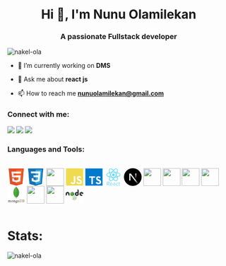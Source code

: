 <h1 align="center">Hi 👋, I'm Nunu Olamilekan</h1>
<h3 align="center">A passionate Fullstack developer</h3>

<p align="left"> <img src="https://komarev.com/ghpvc/?username=nakel-ola&label=Profile%20views&color=0e75b6&style=flat" alt="nakel-ola" /> </p>

- 🔭 I’m currently working on **DMS**

- 💬 Ask me about **react js**

- 📫 How to reach me **nunuolamilekan@gmail.com**

<h3 align="left">Connect with me:</h3>

[<img src="https://img.shields.io/badge/LinkedIn-0077B5?&logo=linkedin&logoColor=white"/>](https://linkedin.com/in/olamilekan-nunu)
[<img src="https://img.shields.io/badge/Instagram-E4405F?&logo=instagram&logoColor=white"/>](https://instagram.com/nakel_dev)
[<img src="https://img.shields.io/badge/-HackerRank-green?logo=hackerrank&logoColor=white"/>](https://www.hackerrank.com/nunuolamilekan)

<h3 align="left">Languages and Tools:</h3>

<div style="display: inline_block"><br>
  <img align="center"  height="40" width="40" src="https://raw.githubusercontent.com/devicons/devicon/master/icons/html5/html5-original.svg">
  <img align="center" height="40" width="40" src="https://raw.githubusercontent.com/devicons/devicon/master/icons/css3/css3-original.svg">
  <img align="center" height="40" width="40" src="https://www.vectorlogo.zone/logos/tailwindcss/tailwindcss-icon.svg">
  <img align="center" height="40" width="40" src="https://raw.githubusercontent.com/devicons/devicon/master/icons/javascript/javascript-plain.svg">
  <img align="center" height="40" width="40" src="https://raw.githubusercontent.com/devicons/devicon/master/icons/typescript/typescript-original.svg">
  <img align="center" height="40" width="40" src="https://raw.githubusercontent.com/devicons/devicon/master/icons/react/react-original-wordmark.svg">
  <img align="center" height="40" width="40" src="https://raw.githubusercontent.com/devicons/devicon/master/icons/nextjs/nextjs-original.svg">
  <img align="center" height="40" width="40" src="https://www.vectorlogo.zone/logos/dartlang/dartlang-icon.svg">
  <img align="center" height="40" width="40" src="https://www.vectorlogo.zone/logos/figma/figma-icon.svg">
  <img align="center" height="40" width="40" src="https://www.vectorlogo.zone/logos/flutterio/flutterio-icon.svg">
  <img align="center" height="40" width="40" src="https://www.vectorlogo.zone/logos/jestjsio/jestjsio-icon.svg">
  <img align="center" height="40" width="40" src="https://raw.githubusercontent.com/devicons/devicon/master/icons/mongodb/mongodb-original-wordmark.svg">
  <img align="center" height="40" width="40" src="https://www.vectorlogo.zone/logos/graphql/graphql-icon.svg">
  <img align="center" height="40" width="40" src="https://www.vectorlogo.zone/logos/firebase/firebase-icon.svg">
  <img align="center" height="40" width="40" src="https://raw.githubusercontent.com/devicons/devicon/master/icons/nodejs/nodejs-original-wordmark.svg">
</div>

<br>

# Stats:

<p><img align="left" src="https://github-readme-stats.vercel.app/api/top-langs?username=nakel-ola&show_icons=true&locale=en&layout=compact&theme=tokyonight" alt="nakel-ola" /></p>
